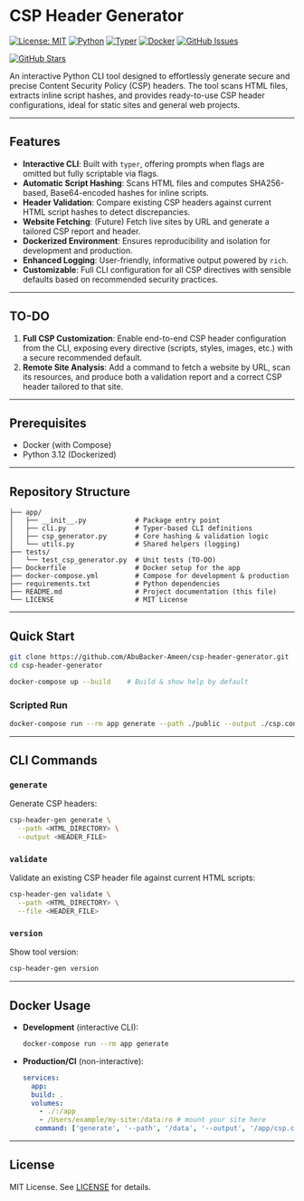 # CSP Header Generator

[![License: MIT](https://img.shields.io/badge/License-MIT-yellow.svg)](https://github.com/AbuBacker-Ameen/csp-header-generator/blob/main/LICENSE)
[![Python](https://img.shields.io/badge/Python-3.12-blue.svg)](https://www.python.org/downloads/release/python-3120/)
[![Typer](https://img.shields.io/badge/Made%20with-Typer-04AA6D?logo=python)](https://typer.tiangolo.com/)
[![Docker](https://img.shields.io/badge/Docker-2496ED?logo=docker&logoColor=fff)](https://github.com/AbuBacker-Ameen/csp-header-generator/blob/main/Dockerfile)
[![GitHub Issues](https://img.shields.io/github/issues/AbuBacker-Ameen/csp-header-generator.svg)](https://github.com/AbuBacker-Ameen/csp-header-generator/issues)

[![GitHub Stars](https://img.shields.io/github/stars/AbuBacker-Ameen/csp-header-generator.svg?style=for-the-badge)](https://github.com/AbuBacker-Ameen/csp-header-generator/stargazers)

An interactive Python CLI tool designed to effortlessly generate secure and
precise Content Security Policy (CSP) headers. The tool scans HTML files,
extracts inline script hashes, and provides ready-to-use CSP header
configurations, ideal for static sites and general web projects.

---

## Features

- **Interactive CLI**: Built with `typer`, offering prompts when flags are
  omitted but fully scriptable via flags.
- **Automatic Script Hashing**: Scans HTML files and computes SHA256-based,
  Base64-encoded hashes for inline scripts.
- **Header Validation**: Compare existing CSP headers against current HTML
  script hashes to detect discrepancies.
- **Website Fetching**: (Future) Fetch live sites by URL and generate a tailored
  CSP report and header.
- **Dockerized Environment**: Ensures reproducibility and isolation for
  development and production.
- **Enhanced Logging**: User-friendly, informative output powered by `rich`.
- **Customizable**: Full CLI configuration for all CSP directives with sensible
  defaults based on recommended security practices.

---

## TO-DO

1. **Full CSP Customization**: Enable end-to-end CSP header configuration from
   the CLI, exposing every directive (scripts, styles, images, etc.) with a
   secure recommended default.
2. **Remote Site Analysis**: Add a command to fetch a website by URL, scan its
   resources, and produce both a validation report and a correct CSP header
   tailored to that site.

---

## Prerequisites

- Docker (with Compose)
- Python 3.12 (Dockerized)

---

## Repository Structure

```plaintext
├── app/
│   ├── __init__.py            # Package entry point
│   ├── cli.py                 # Typer-based CLI definitions
│   ├── csp_generator.py       # Core hashing & validation logic
│   └── utils.py               # Shared helpers (logging)
├── tests/
│   └── test_csp_generator.py  # Unit tests (TO-DO)
├── Dockerfile                 # Docker setup for the app
├── docker-compose.yml         # Compose for development & production
├── requirements.txt           # Python dependencies
├── README.md                  # Project documentation (this file)
└── LICENSE                    # MIT License
```

---

## Quick Start

```bash
git clone https://github.com/AbuBacker-Ameen/csp-header-generator.git
cd csp-header-generator

docker-compose up --build    # Build & show help by default
```

### Scripted Run

```bash
docker-compose run --rm app generate --path ./public --output ./csp.conf
```

---

## CLI Commands

### `generate`

Generate CSP headers:

```bash
csp-header-gen generate \
  --path <HTML_DIRECTORY> \
  --output <HEADER_FILE>
```

### `validate`

Validate an existing CSP header file against current HTML scripts:

```bash
csp-header-gen validate \
  --path <HTML_DIRECTORY> \
  --file <HEADER_FILE>
```

### `version`

Show tool version:

```bash
csp-header-gen version
```

---

## Docker Usage

- **Development** (interactive CLI):

  ```bash
  docker-compose run --rm app generate
  ```

- **Production/CI** (non-interactive):

  ```yaml
  services:
    app:
    build: .
    volumes:
      - ./:/app
      - /Users/example/my-site:/data:ro # mount your site here
     command: ['generate', '--path', '/data', '--output', '/app/csp.conf']
  ```

---

## License

MIT License. See [LICENSE](LICENSE) for details.
